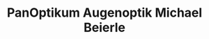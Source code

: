 ---
title: "PanOptikum Augenoptik Michael Beierle"
url: /oestrich-winkel/panoptikum-augenoptik-michael-beierle/
shop: Optiker
---